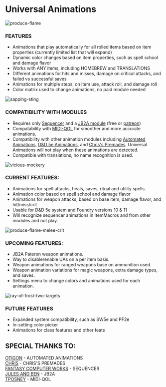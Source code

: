 # Universal Animations
  
![produce-flame](docs/images/example1.gif)
  
### **FEATURES**
- Animations that play automatically for all rolled items based on item properties (currently limited list that will expand)
- Dynamic color changes based on item properties, such as spell school and damage flavor
- Works with ANY items, including HOMEBREW and TRANSLATIONS
- Different animations for hits and misses, damage on critical attacks, and failed vs successful saves
- Animations for multiple steps, on item use, attack roll, and damage roll
- Color matrix used to change animations, no paid module needed
  
![sapping-sting](docs/images/example4.gif)
  
### COMPATIBILITY WITH MODULES
- Requires only [Sequencer](https://foundryvtt.com/packages/sequencer/) and a [JB2A module](https://foundryvtt.com/packages/JB2A_DnD5e) (free or [patreon](https://www.patreon.com/JB2A))
- Compatability with [MIDI-QOL](https://foundryvtt.com/packages/midi-qol) for smoother and more accurate animations.
- Compatibility with other animation modules including [Automated Animations](https://foundryvtt.com/packages/autoanimations), [D&D 5e Animations](https://foundryvtt.com/packages/dnd5e-animations), and [Chris's Premades](https://foundryvtt.com/packages/chris-premades). Universal Animations will not play when these animations are detected.
- Compatible with translations, no name recognition is used.
  
![vicious-mockery](docs/images/example3.gif)
  
### CURRENT FEATURES:
- Animations for spell attacks, heals, saves, ritual and utility spells.
- Animation color based on spell school and damage flavor
- Animations for weapon attacks, based on base item, damage flavor, and hit/miss/crit
- Usable for D&D 5e system and Foundry versions 10 & 11
- Will recognize sequencer animations in ItemMacros and from other modules and not play.
  
![produce-flame-melee-crit](docs/images/example2.gif)
  
### UPCOMING FEATURES:
- JB2A Pateron weapon animations.
- Way to disable/enable UAs on a per item basis.
- Weapon animations for ranged weapons base on ammunition used.
- Weapon animation variations for magic weapons, extra damage types, and saves.
- Settings menu to change colors and animations used for each animation.
  
![ray-of-frost-two-targets](docs/images/example5.gif)
  
### FUTURE FEATURES
- Expanded system compatibility, such as SW5e and PF2e
- In-setting color picker
- Animations for class features and other feats
  
## **SPECIAL THANKS TO:**
[OTIGON](https://www.patreon.com/otigon) - AUTOMATED ANIMATIONS\
[CHRIS](https://ko-fi.com/chrisk123999) - CHRIS'S PREMADES\
[FANTASY COMPUTER WORKS](https://ko-fi.com/fantasycomputerworks) - SEQUENCER\
[JULES AND BEN](https://www.patreon.com/JB2A) - JB2A\
[TPOSNEY](https://ko-fi.com/tposney) - MIDI-QOL